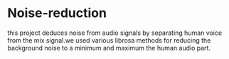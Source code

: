 # Noise-reduction
this project deduces noise from audio signals by separating human voice from the mix signal.we used various librosa methods for reducing the background noise to a minimum and maximum the human audio part.
